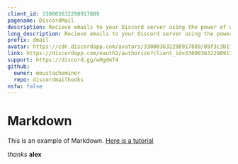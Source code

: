 ```yaml
---
client_id: 330003632298917889
pagename: DiscordMail
description: Recieve emails to your Discord server using the power of webhooks!
long_description: Recieve emails to your Discord server using the power of webhooks!
prefix: dmail
avatar: https://cdn.discordapp.com/avatars/330003632298917889/89f3c3b1fecc4f3f4d73047681fc88e9.png
link: https://discordapp.com/oauth2/authorize?client_id=330003632298917889&scope=bot&permissions=0
support: https://discord.gg/wHgdmf4
github:
  owner: moustacheminer
  repo: discordmailhooks
nsfw: false
---
```


# Markdown
This is an example of Markdown. [Here is a tutorial](https://guides.github.com/features/mastering-markdown/)

_thanks_ **alex**
